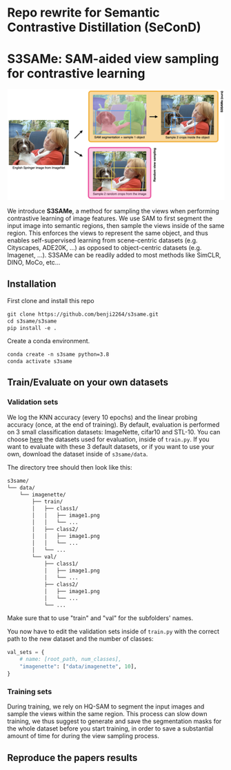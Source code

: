 # Repo rewrite for Semantic Contrastive Distillation (SeConD)

# S3SAMe: SAM-aided view sampling for contrastive learning

![Main Figure](assets/s3same_figure.png?raw=true "Title")

We introduce **S3SAMe**, a method for sampling the views when performing contrastive learning of image features. We use SAM to first segment the input image into semantic regions, then sample the views inside of the same region. This enforces the views to represent the same object, and thus enables self-supervised learning from scene-centric datasets (e.g. Cityscapes, ADE20K, ...) as opposed to object-centric datasets (e.g. Imagenet, ...). S3SAMe can be readily added to most methods like SimCLR, DINO, MoCo, etc...

## Installation

First clone and install this repo 
```
git clone https://github.com/benji2264/s3same.git
cd s3same/s3same
pip install -e .
```

Create a conda environment.
```
conda create -n s3same python=3.8
conda activate s3same
```

## Train/Evaluate on your own datasets

### Validation sets

We log the KNN accuracy (every 10 epochs) and the linear probing accuracy (once, at the end of training). By default, evaluation is performed on 3 small classification datasets: ImageNette, cifar10 and STL-10. You can choose [here](https://github.com/benji2264/s3same/blob/45a222c1b3f1d30879cd63c44edefc3bf724a715/s3same/train.py#L32) the datasets used for evaluation, inside of ```train.py```. If you want to evaluate with these 3 default datasets, or if you want to use your own, download the dataset inside of ```s3same/data```.

The directory tree should then look like this:

```
s3same/
└── data/
    └── imagenette/
        ├── train/
        │   ├── class1/
        │   │   ├── image1.png
        │   │   └── ...
        │   ├── class2/
        │   │   ├── image1.png
        │   │   └── ...
        │   └── ...
        └── val/
            ├── class1/
            │   ├── image1.png
            │   └── ...
            ├── class2/
            │   ├── image1.png
            │   └── ...
            └── ...
```
Make sure that to use "train" and "val" for the subfolders' names. 

You now have to edit the validation sets inside of ```train.py``` with the correct path to the new dataset and the number of classes:

```python
val_sets = {
    # name: [root_path, num_classes],
    "imagenette": ["data/imagenette", 10],
}
```

### Training sets

During training, we rely on HQ-SAM to segment the input images and sample the views within the same region. This process can slow down training, we thus suggest to generate and save the segmentation masks for the whole dataset before you start training, in order to save a substantial amount of time for during the view sampling process.


## Reproduce the papers results








